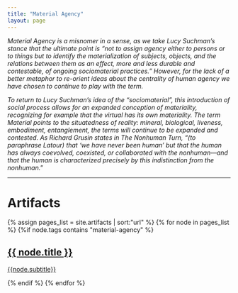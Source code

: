 ```yaml
---
title: "Material Agency"
layout: page
---
```


_Material Agency is a misnomer in a sense, as we take Lucy Suchman’s stance that the ultimate point is “not to assign agency either to persons or to things but to identify the materialization of subjects, objects, and the relations between them as an effect, more and less durable and contestable, of ongoing sociomaterial practices.” However, for the lack of a better metaphor to re-orient ideas about the centrality of human agency we have chosen to continue to play with the term._

_To return to Lucy Suchman’s idea of the “sociomaterial”, this introduction of social process allows for an expanded conception of materiality, recognizing for example that the virtual has its own materiality. The term Material points to the situatedness of reality: mineral, biological, liveness, embodiment, entanglement, the terms will continue to be expanded and contested. As Richard Grusin states in The Nonhuman Turn, “(to paraphrase Latour) that ‘we have never been human’ but that the human has always coevolved, coexisted, or collaborated with the nonhuman—and that the human is characterized precisely by this indistinction from the nonhuman."_ 


-------------------------
<div class="artifacts-list">
  <h1>Artifacts</h1>
  {% assign pages_list = site.artifacts | sort:"url" %}
  {% for node in pages_list %}
  	{%if node.tags contains "material-agency" %}
    <a class = "artifacts-list-item" href="{{ site.baseurl }}{{ node.url }}">
  	   <h2>{{ node.title }}</h2>
      <p> {{node.subtitle}} </p>
    </a>
    {% endif %}
  {% endfor %}
</div>
